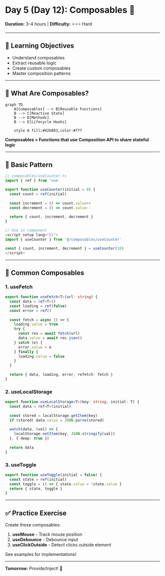 # Day 5 (Day 12): Composables 🔧

**Duration:** 3-4 hours | **Difficulty:** ⭐⭐⭐ Hard

---

## 📖 Learning Objectives

- Understand composables
- Extract reusable logic
- Create custom composables
- Master composition patterns

---

## 🔧 What Are Composables?

```mermaid
graph TD
    A[Composables] --> B[Reusable Functions]
    B --> C[Reactive State]
    B --> D[Methods]
    B --> E[Lifecycle Hooks]
    
    style A fill:#42b883,color:#fff
```

**Composables = Functions that use Composition API to share stateful logic**

---

## 📝 Basic Pattern

```typescript
// composables/useCounter.ts
import { ref } from 'vue'

export function useCounter(initial = 0) {
  const count = ref(initial)
  
  const increment = () => count.value++
  const decrement = () => count.value--
  
  return { count, increment, decrement }
}

// Use in component
<script setup lang="ts">
import { useCounter } from '@/composables/useCounter'

const { count, increment, decrement } = useCounter(10)
</script>
```

---

## 🎯 Common Composables

### **1. useFetch**
```typescript
export function useFetch<T>(url: string) {
  const data = ref<T>()
  const loading = ref(false)
  const error = ref()
  
  const fetch = async () => {
    loading.value = true
    try {
      const res = await fetch(url)
      data.value = await res.json()
    } catch (e) {
      error.value = e
    } finally {
      loading.value = false
    }
  }
  
  return { data, loading, error, refetch: fetch }
}
```

### **2. useLocalStorage**
```typescript
export function useLocalStorage<T>(key: string, initial: T) {
  const data = ref<T>(initial)
  
  const stored = localStorage.getItem(key)
  if (stored) data.value = JSON.parse(stored)
  
  watch(data, (val) => {
    localStorage.setItem(key, JSON.stringify(val))
  }, { deep: true })
  
  return data
}
```

### **3. useToggle**
```typescript
export function useToggle(initial = false) {
  const state = ref(initial)
  const toggle = () => { state.value = !state.value }
  return { state, toggle }
}
```

---

## ✅ Practice Exercise

Create these composables:
1. **useMouse** - Track mouse position
2. **useDebounce** - Debounce input
3. **useClickOutside** - Detect clicks outside element

See examples for implementations!

---

**Tomorrow:** Provide/Inject! 🎁
